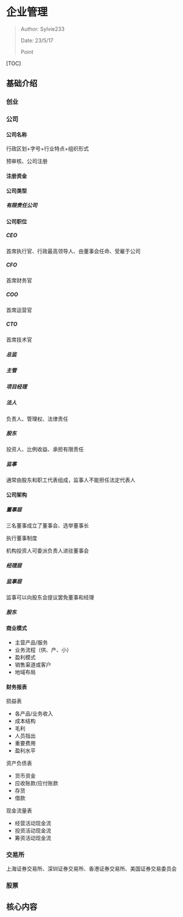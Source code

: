 # 企业管理

> Author: Sylvie233
>
> Date: 23/5/17
>
> Point

[TOC]

## 基础介绍

### 创业







### 公司



#### 公司名称

行政区划+字号+行业特点+组织形式



预审核、公司注册



#### 注册资金





#### 公司类型

##### 有限责任公司



#### 公司职位

##### CEO

首席执行官、行政最高领导人、由董事会任命、受雇于公司



##### CFO

首席财务官



##### COO

首席运营官



##### CTO

首席技术官





##### 总监





##### 主管





##### 项目经理



##### 法人

负责人、管理权、法律责任



##### 股东

投资人、比例收益、承担有限责任



##### 监事

通常由股东和职工代表组成，监事人不能担任法定代表人







#### 公司架构

##### 董事层

三名董事成立了董事会、选举董事长

执行董事制度

机构投资人可委派负责人进驻董事会









##### 经理层





##### 监事层

监事可以向股东会提议罢免董事和经理









##### 股东







#### 商业模式

- 主营产品/服务
- 业务流程（供、产、小）
- 盈利模式
- 销售渠道或客户
- 地域布局



#### 财务报表

损益表

- 各产品/业务收入
- 成本结构
- 毛利
- 人员指出
- 重要费用
- 盈利水平



资产负债表

- 货币资金
- 应收账款/应付账款
- 存货
- 借款



现金流量表

- 经营活动现金流
- 投资活动现金流
- 筹资活动现金流







### 交易所

上海证券交易所、深圳证券交易所、香港证券交易所、美国证券交易委员会



### 股票







## 核心内容











